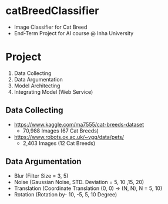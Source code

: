 # catBreedClassifier
* Image Classifier for Cat Breed
* End-Term Project for AI course @ Inha University

# Project
1. Data Collecting
2. Data Argumentation
3. Model Architecting
4. Integrating Model (Web Service)

## Data Collecting
* https://www.kaggle.com/ma7555/cat-breeds-dataset
  * 70,988 Images (67 Cat Breeds)
* https://www.robots.ox.ac.uk/~vgg/data/pets/
  * 2,403 Images (12 Cat Breeds)

## Data Argumentation
* Blur (Filter Size = 3, 5)
* Noise (Gaussian Noise, STD. Deviation = 5, 10 ,15, 20)
* Translation (Coordinate Translation (0, 0) -> (N, N), N = 5, 10)
* Rotation (Rotation by- 10, -5, 5, 10 Degree)
